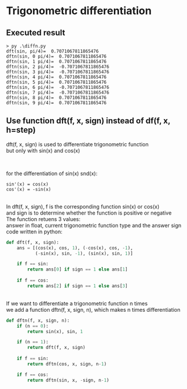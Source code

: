 # Trigonometric differentiation

## Executed result
```
> py .\diffn.py
dft(sin, pi/4)=  0.7071067811865476
dftn(sin, 0 pi/4)=  0.7071067811865476
dftn(sin, 1 pi/4)=  0.7071067811865476
dftn(sin, 2 pi/4)=  -0.7071067811865476
dftn(sin, 3 pi/4)=  -0.7071067811865476
dftn(sin, 4 pi/4)=  0.7071067811865476
dftn(sin, 5 pi/4)=  0.7071067811865476
dftn(sin, 6 pi/4)=  -0.7071067811865476
dftn(sin, 7 pi/4)=  -0.7071067811865476
dftn(sin, 8 pi/4)=  0.7071067811865476
dftn(sin, 9 pi/4)=  0.7071067811865476
```

## Use function dft(f, x, sign) instead of df(f, x, h=step)
dft(f, x, sign) is used to differentiate trigonometric function\
but only with sin(x) and cos(x)
```
```
\
for the differentiation of sin(x) snd(x):
```
sin'(x) = cos(x)
cos'(x) = -sin(x)
```
\
In dft(f, x, sign), f is the corresponding function sin(x) or cos(x)\
and sign is to determine whether the function is positive or negative\
The function retuens 3 values:\
answer in float, current trigonometric function type and the answer sign\
code written in python:
```py
def dft(f, x, sign):
    ans = [(cos(x), cos, 1), (-cos(x), cos, -1), 
           (-sin(x), sin, -1), (sin(x), sin, 1)]

    if f == sin:
        return ans[0] if sign == 1 else ans[1]
        
    if f == cos:
        return ans[2] if sign == 1 else ans[3]
```
\
If we want to differentiate a trigonometric function n times\
we add a function dftn(f, x, sign, n), which makes n times differentiation
```py
def dftn(f, x, sign, n):
    if (n == 0):
        return sin(x), sin, 1

    if (n == 1):
        return dft(f, x, sign)
        
    if f == sin:
        return dftn(cos, x, sign, n-1)

    if f == cos:
        return dftn(sin, x, -sign, n-1)
```
